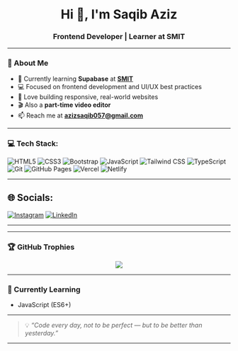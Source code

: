 <h1 align="center">Hi 👋, I'm Saqib Aziz</h1>
<h3 align="center">Frontend Developer | Learner at SMIT</h3>

---

### 🚀 About Me
- 🧠 Currently learning **Supabase** at [**SMIT**](https://saylaniwelfare.com/)  
- 💻 Focused on frontend development and UI/UX best practices  
- 🎯 Love building responsive, real-world websites  
- 🎬 Also a **part-time video editor**  
- 📫 Reach me at **azizsaqib057@gmail.com**

---

### 💻 Tech Stack:
![HTML5](https://img.shields.io/badge/html5-%23E34F26.svg?style=plastic&logo=html5&logoColor=white) 
![CSS3](https://img.shields.io/badge/css3-%231572B6.svg?style=plastic&logo=css3&logoColor=white) 
![Bootstrap](https://img.shields.io/badge/bootstrap-%237952B3.svg?style=plastic&logo=bootstrap&logoColor=white) 
![JavaScript](https://img.shields.io/badge/javascript-%23323330.svg?style=plastic&logo=javascript&logoColor=%23F7DF1E) 
![Tailwind CSS](https://img.shields.io/badge/tailwindcss-%2338B2AC.svg?style=plastic&logo=tailwind-css&logoColor=white) 
![TypeScript](https://img.shields.io/badge/typescript-%23007ACC.svg?style=plastic&logo=typescript&logoColor=white) 
![Git](https://img.shields.io/badge/git-%23F05032.svg?style=plastic&logo=git&logoColor=white) 
![GitHub Pages](https://img.shields.io/badge/github%20pages-121013?style=plastic&logo=github&logoColor=white) 
![Vercel](https://img.shields.io/badge/vercel-%23000000.svg?style=plastic&logo=vercel&logoColor=white) 
![Netlify](https://img.shields.io/badge/netlify-%23000000.svg?style=plastic&logo=netlify&logoColor=#00C7B7)

---

## 🌐 Socials:
[![Instagram](https://img.shields.io/badge/Instagram-%23E4405F.svg?logo=Instagram&logoColor=white)](https://www.instagram.com/) 
[![LinkedIn](https://img.shields.io/badge/LinkedIn-%230077B5.svg?logo=linkedin&logoColor=white)](https://www.linkedin.com/in/saqiaziz09/) 

---
---

### 🏆 GitHub Trophies
<p align="center">
  <img src="https://github-profile-trophy.vercel.app/?username=saqibaziz007&theme=algolia&no-frame=true&row=1&column=6" />
</p>

---

### 📅 Currently Learning
- JavaScript (ES6+)  

---

> 💡 *“Code every day, not to be perfect — but to be better than yesterday.”*

---
